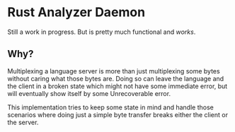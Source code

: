 # Rust Analyzer Daemon

Still a work in progress. But is pretty much functional and *works*.

## Why?

Multiplexing a language server is more than just multiplexing some bytes without caring what those
bytes are. Doing so can leave the language and the client in a broken state which might not have
some immediate error, but will eventually show itself by some Unrecoverable error.

This implementation tries to keep some state in mind and handle those scenarios where doing just
a simple byte transfer breaks either the client or the server.

